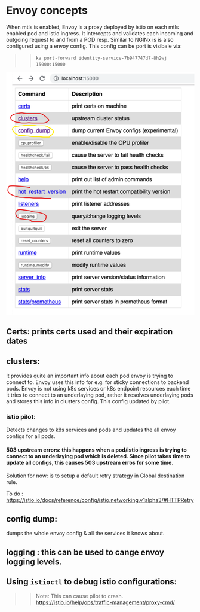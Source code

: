 # Envoy concepts
When mtls is enabled, Envoy is a proxy deployed by istio on each mtls enabled pod and istio ingress.  It intercepts and validates each incoming 
and outgoing request to and from a POD resp. 
Similar to NGINx is is also configured using a envoy config. This config can be port is visibale via:

>> `ka port-forward identity-service-7b947747d7-8h2wj 15000:15000`

![envoy debug info](./assets/Envoy-Admin.png)

## Certs: prints certs used and their expiration dates
## clusters: 
it provides quite an important info about each pod envoy is trying to connect to. Envoy uses this info for e.g. for sticky connections to backend pods. 
Envoy is not using k8s services or k8s endpoint resources each time it tries to connect to an underlaying pod, rather it resolves underlaying pods and stores this info in clusters config. 
This config updated by pilot. 

### istio pilot:
Detects changes to k8s services and pods and updates the all envoy configs for all pods.
#### 503 upstream errors: this happens when a pod/istio ingress is trying to connect to an underlaying pod which is deleted. Since pilot takes time to update all configs, this causes 503 upstream erros for some time.
Solution for now: is to setup a default retry strategy in Global destination rule. 

To do : https://istio.io/docs/reference/config/istio.networking.v1alpha3/#HTTPRetry

## config dump: 
dumps the whole envoy config & all the services it knows about.

## logging : this can be used to cange envoy logging levels.


## Using `istioctl` to debug istio configurations:
>> Note: This can cause pilot to crash.
https://istio.io/help/ops/traffic-management/proxy-cmd/